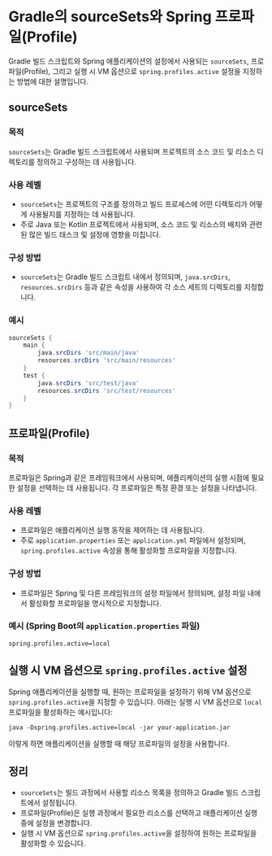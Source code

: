 # Gradle의 sourceSets와 Spring 프로파일(Profile)

Gradle 빌드 스크립트와 Spring 애플리케이션의 설정에서 사용되는 `sourceSets`, 프로파일(Profile), 그리고 실행 시 VM 옵션으로 `spring.profiles.active` 설정을 지정하는 방법에 대한 설명입니다.

## sourceSets

### 목적

`sourceSets`는 Gradle 빌드 스크립트에서 사용되며 프로젝트의 소스 코드 및 리소스 디렉토리를 정의하고 구성하는 데 사용됩니다.

### 사용 레벨

- `sourceSets`는 프로젝트의 구조를 정의하고 빌드 프로세스에 어떤 디렉토리가 어떻게 사용될지를 지정하는 데 사용됩니다. 
- 주로 Java 또는 Kotlin 프로젝트에서 사용되며, 소스 코드 및 리소스의 배치와 관련된 많은 빌드 태스크 및 설정에 영향을 미칩니다.

### 구성 방법

- `sourceSets`는 Gradle 빌드 스크립트 내에서 정의되며, `java.srcDirs`, `resources.srcDirs` 등과 같은 속성을 사용하여 각 소스 세트의 디렉토리를 지정합니다.

### 예시

```groovy
sourceSets {
    main {
        java.srcDirs 'src/main/java'
        resources.srcDirs 'src/main/resources'
    }
    test {
        java.srcDirs 'src/test/java'
        resources.srcDirs 'src/test/resources'
    }
}
```

## 프로파일(Profile)

### 목적

프로파일은 Spring과 같은 프레임워크에서 사용되며, 애플리케이션의 실행 시점에 필요한 설정을 선택하는 데 사용됩니다. 각 프로파일은 특정 환경 또는 설정을 나타냅니다.

### 사용 레벨

- 프로파일은 애플리케이션 실행 동작을 제어하는 데 사용됩니다.
- 주로 `application.properties` 또는 `application.yml` 파일에서 설정되며, `spring.profiles.active` 속성을 통해 활성화할 프로파일을 지정합니다.

### 구성 방법

- 프로파일은 Spring 및 다른 프레임워크의 설정 파일에서 정의되며, 설정 파일 내에서 활성화할 프로파일을 명시적으로 지정합니다.

### 예시 (Spring Boot의 `application.properties` 파일)

```properties
spring.profiles.active=local
```

## 실행 시 VM 옵션으로 `spring.profiles.active` 설정

Spring 애플리케이션을 실행할 때, 원하는 프로파일을 설정하기 위해 VM 옵션으로 `spring.profiles.active`을 지정할 수 있습니다. 아래는 실행 시 VM 옵션으로 `local` 프로파일을 활성화하는 예시입니다:

```shell
java -Dspring.profiles.active=local -jar your-application.jar
```

이렇게 하면 애플리케이션을 실행할 때 해당 프로파일의 설정을 사용합니다.

## 정리

- `sourceSets`는 빌드 과정에서 사용할 리소스 목록을 정의하고 Gradle 빌드 스크립트에서 설정됩니다.
- 프로파일(Profile)은 실행 과정에서 필요한 리소스를 선택하고 애플리케이션 실행 중에 설정을 변경합니다.
- 실행 시 VM 옵션으로 `spring.profiles.active`을 설정하여 원하는 프로파일을 활성화할 수 있습니다.
